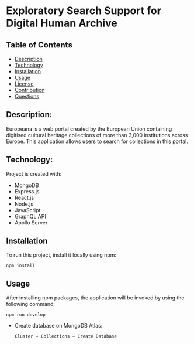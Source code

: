 # Exploratory Search Support for Digital Human Archive

## Table of Contents

- [Description](#description)
- [Technology](#Technology)
- [Installation](#installation)
- [Usage](#usage)
- [License](#license)
- [Contribution](#contribution)
- [Questions](#questions)

## Description:

Europeana is a web portal created by the European Union containing digitised cultural heritage collections of more than 3,000 institutions across Europe. This application allows users to search for collections in this portal.

## Technology:

Project is created with:

- MongoDB
- Express.js
- React.js
- Node.js
- JavaScript
- GraphQL API
- Apollo Server

## Installation

To run this project, install it locally using npm:

```
npm install
```

## Usage

After installing npm packages, the application will be invoked by using the following command:

```
npm run develop
```


- Create database on MongoDB Atlas:

  ```
  Cluster ➡️ Collections ➡️ Create Database
  ```
